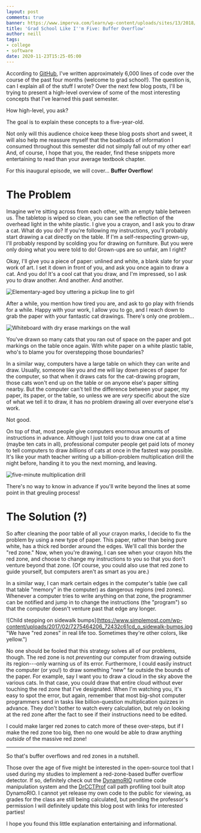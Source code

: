 ```yaml
---
layout: post
comments: true
banner: https://www.imperva.com/learn/wp-content/uploads/sites/13/2018/01/buffer-overflow.png
title: 'Grad School Like I''m Five: Buffer Overflow'
author: neill
tags:
- college
- software
date: 2020-11-23T15:25-05:00
---
```

According to [GitHub](https://github.com), I've written approximately 6,000 lines of code over the course of the past four months (welcome to grad school!).
The question is, can I explain all of the stuff I wrote? <!--more-->
Over the next few blog posts, I'll be trying to present a high-level overview of some of the most interesting concepts that I've learned this past semester.

How high-level, you ask?

The goal is to explain these concepts to a five-year-old.

Not only will this audience choice keep these blog posts short and sweet, it will also help me reassure myself that the boatloads of information I consumed throughout this semester did not simply fall out of my other ear!
And, of course, I hope that you, the reader, find these snippets more entertaining to read than your average textbook chapter.

For this inaugural episode, we will cover... **Buffer Overflow**!

# The Problem

Imagine we're sitting across from each other, with an empty table between us.
The tabletop is wiped so clean, you can see the reflection of the overhead light in the white plastic.
I give you a crayon, and I ask you to draw a cat.
What do you do?
If you're following my instructions, you'll probably start drawing a cat directly on the table.
If I'm a self-respecting grown-up, I'll probably respond by scolding you for drawing on furniture.
But you were only doing what you were told to do!
Grown-ups are so unfair, am I right?

Okay, I'll give you a piece of paper: unlined and white, a blank slate for your work of art.
I set it down in front of you, and ask you once again to draw a cat.
And you do!
It's a cool cat that you draw, and I'm impressed, so I ask you to draw another.
And another.
And another.

![Elementary-aged boy uttering a pickup line to girl](https://pics.me.me/hey-girl-isaw-you-coloring-inside-the-linesearlierandivejust-gotto-say-7937983.png)

After a while, you mention how tired you are, and ask to go play with friends for a while.
Happy with your work, I allow you to go, and I reach down to grab the paper with your fantastic cat drawings.
There's only one problem...

![Whiteboard with dry erase markings on the wall](https://www.kenarry.com/wp-content/uploads/2014/09/how-to-get-dry-erase-marker-off-the-wall2.webp "Mom's face when she sees you've crossed the line")

You've drawn so many cats that you ran out of space on the paper and got markings on the table once again.
With white paper on a white plastic table, who's to blame you for overstepping those boundaries?

In a similar way, computers have a large table on which they can write and draw.
Usually, someone like you and me will lay down pieces of paper for the computer, so that when it draws cats for the cat-drawing program, those cats won't end up on the table or on anyone else's paper sitting nearby.
But the computer can't tell the difference between your paper, my paper, its paper, or the table, so unless we are _very_ specific about the size of what we tell it to draw, it has no problem drawing all over everyone else's work.

Not good.

On top of that, most people give computers enormous amounts of instructions in advance.
Although I just told you to draw one cat at a time (maybe ten cats in all), professional computer people get paid lots of money to tell computers to draw _billions_ of cats at once in the fastest way possible.
It's like your math teacher writing up a billion-problem multiplication drill the night before, handing it to you the next morning, and leaving.

![five-minute multiplication drill](https://www.1989generationinitiative.org/j/2020/07/times-table-worksheets-activity-shelter-multiplication-drill-counting-money-kindergarten.jpg)

There's no way to know in advance if you'll write beyond the lines at some point in that greuling process!

# The Solution (?)

So after cleaning the poor table of all your crayon marks, I decide to fix the problem by using a new type of paper.
This paper, rather than being pure white, has a thick red border around the edges.
We'll call this border the "red zone."
Now, when you're drawing, I can see when your crayon hits the red zone, and choose to change my instructions to you so that you don't venture beyond that zone.
(Of course, you could also use that red zone to guide yourself, but computers aren't as smart as you are.)

In a similar way, I can mark certain edges in the computer's table (we call that table "memory" in the computer) as dangerous regions (red zones).
Whenever a computer tries to write anything on that zone, the programmer can be notified and jump in to change the instructions (the "program") so that the computer doesn't venture past that edge any longer.

![Child stepping on sidewalk bumps](https://www.simplemost.com/wp-content/uploads/2017/02/7275464206_72432c61cd_o_sidewalk-bumps.jpg "We have "red zones" in real life too. Sometimes they're other colors, like yellow.")

No one should be fooled that this strategy solves all of our problems, though.
The red zone is not _preventing_ our computer from drawing outside its region---only warning us of its error.
Furthermore, I could easily instruct the computer (or you!) to draw something "new" far outside the bounds of the paper.
For example, say I want you to draw a cloud in the sky above the various cats.
In that case, you could draw that entire cloud without ever touching the red zone that I've designated.
When I'm watching you, it's easy to spot the error, but again, remember that most big-shot computer programmers send in tasks like billion-question multiplication quizzes in advance.
They don't bother to watch every calculation, but rely on looking at the red zone after the fact to see if their instructions need to be edited.

I could make larger red zones to catch more of these over-steps, but if I make the red zone too big, then no one would be able to draw anything _outside_ of the massive red zone!

---

So that's buffer overflows and red zones in a nutshell.

Those over the age of five might be interested in the open-source tool that I used during my studies to implement a red-zone-based buffer overflow detector.
If so, definitely check out the [DynamoRIO](https://dynamorio.org/) runtime code manipulation system and the [DrCCTProf](https://github.com/Xuhpclab/DrCCTProf) call path profiling tool built atop DynamoRIO.
I cannot yet release my own code to the public for viewing, as grades for the class are still being calculated, but pending the professor's permission I will definitely update this blog post with links for interested parties!

I hope you found this little explanation entertaining and informational.
